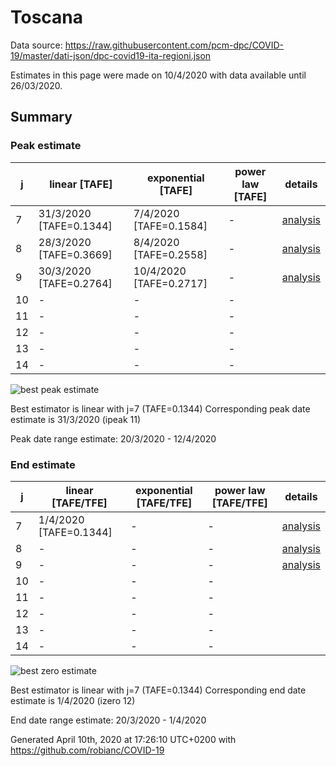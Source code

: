 # Toscana


Data source: https://raw.githubusercontent.com/pcm-dpc/COVID-19/master/dati-json/dpc-covid19-ita-regioni.json

Estimates in this page were made on 10/4/2020 with data available until 26/03/2020.


## Summary 

### Peak estimate 
|j|linear [TAFE]|exponential [TAFE]|power law [TAFE]|details|
|---|----|-----------|---------|-------|
|7|31/3/2020 [TAFE=0.1344]|7/4/2020 [TAFE=0.1584]|-|[analysis](COVID-19_toscana_j7_2020-03-26.md)|
|8|28/3/2020 [TAFE=0.3669]|8/4/2020 [TAFE=0.2558]|-|[analysis](COVID-19_toscana_j8_2020-03-26.md)|
|9|30/3/2020 [TAFE=0.2764]|10/4/2020 [TAFE=0.2717]|-|[analysis](COVID-19_toscana_j9_2020-03-26.md)|
|10|-|-|-||
|11|-|-|-||
|12|-|-|-||
|13|-|-|-||
|14|-|-|-||

![best peak estimate](COVID-19_toscana_j7_2020-03-26.png)

Best estimator is linear with j=7 (TAFE=0.1344)
Corresponding peak date estimate is 31/3/2020 (ipeak 11)


Peak date range estimate: 20/3/2020 - 12/4/2020

### End estimate 
|j|linear [TAFE/TFE]|exponential [TAFE/TFE]|power law [TAFE/TFE]|details|
|---|----|-----------|---------|-------|
|7|1/4/2020 [TAFE=0.1344]|-|-|[analysis](COVID-19_toscana_j7_2020-03-26.md)|
|8|-|-|-|[analysis](COVID-19_toscana_j8_2020-03-26.md)|
|9|-|-|-|[analysis](COVID-19_toscana_j9_2020-03-26.md)|
|10|-|-|-||
|11|-|-|-||
|12|-|-|-||
|13|-|-|-||
|14|-|-|-||

![best zero estimate](COVID-19_toscana_j7_2020-03-26.png)

Best estimator is linear with j=7 (TAFE=0.1344)
Corresponding end date estimate is 1/4/2020 (izero 12)


End date range estimate: 20/3/2020 - 1/4/2020

Generated April 10th, 2020 at 17:26:10 UTC+0200 with https://github.com/robianc/COVID-19
